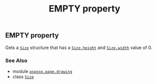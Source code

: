 ﻿---
title: EMPTY property
second_title: Aspose.Page for Python via .NET API References
description: 
type: docs
weight: 70
url: /python-net/aspose.page.drawing/size/empty/
is_root: false
---

## EMPTY property


Gets a [`Size`](/page/python-net/aspose.page.drawing/size) structure that has a [`Size.height`](/page/python-net/aspose.page.drawing/size#height) and [`Size.width`](/page/python-net/aspose.page.drawing/size#width) value of 0.

### See Also
* module [`aspose.page.drawing`](../../)
* class [`Size`](/page/python-net/aspose.page.drawing/size)

